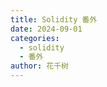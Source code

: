 ```yaml
---
title: Solidity 番外
date: 2024-09-01
categories: 
  - solidity
  - 番外
author: 花千树
---
```


<Catalog />

